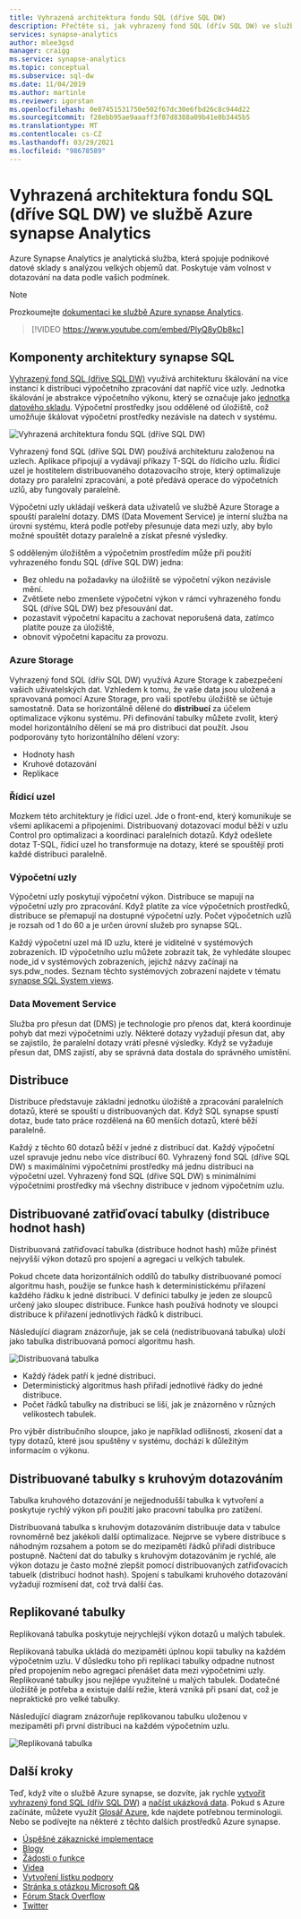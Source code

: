 ```yaml
---
title: Vyhrazená architektura fondu SQL (dříve SQL DW)
description: Přečtěte si, jak vyhrazený fond SQL (dřív SQL DW) ve službě Azure synapse Analytics kombinuje funkce distribuovaného zpracování dotazů s Azure Storage pro zajištění vysokého výkonu a škálovatelnosti.
services: synapse-analytics
author: mlee3gsd
manager: craigg
ms.service: synapse-analytics
ms.topic: conceptual
ms.subservice: sql-dw
ms.date: 11/04/2019
ms.author: martinle
ms.reviewer: igorstan
ms.openlocfilehash: 0e87451531750e502f67dc30e6fbd26c8c944d22
ms.sourcegitcommit: f28ebb95ae9aaaff3f87d8388a09b41e0b3445b5
ms.translationtype: MT
ms.contentlocale: cs-CZ
ms.lasthandoff: 03/29/2021
ms.locfileid: "98678589"
---
```

# <a name="dedicated-sql-pool-formerly-sql-dw-architecture-in-azure-synapse-analytics"></a>Vyhrazená architektura fondu SQL (dříve SQL DW) ve službě Azure synapse Analytics

Azure Synapse Analytics je analytická služba, která spojuje podnikové datové sklady s analýzou velkých objemů dat. Poskytuje vám volnost v dotazování na data podle vašich podmínek.

> [!NOTE]
>Prozkoumejte [dokumentaci ke službě Azure synapse Analytics](../overview-what-is.md).
>


> [!VIDEO https://www.youtube.com/embed/PlyQ8yOb8kc]

## <a name="synapse-sql-architecture-components"></a>Komponenty architektury synapse SQL

[Vyhrazený fond SQL (dříve SQL DW)](sql-data-warehouse-overview-what-is.md) využívá architekturu škálování na více instancí k distribuci výpočetního zpracování dat napříč více uzly. Jednotka škálování je abstrakce výpočetního výkonu, který se označuje jako [jednotka datového skladu](what-is-a-data-warehouse-unit-dwu-cdwu.md). Výpočetní prostředky jsou oddělené od úložiště, což umožňuje škálovat výpočetní prostředky nezávisle na datech v systému.

![Vyhrazená architektura fondu SQL (dříve SQL DW)](./media/massively-parallel-processing-mpp-architecture/massively-parallel-processing-mpp-architecture.png)

Vyhrazený fond SQL (dříve SQL DW) používá architekturu založenou na uzlech. Aplikace připojují a vydávají příkazy T-SQL do řídicího uzlu. Řídicí uzel je hostitelem distribuovaného dotazovacího stroje, který optimalizuje dotazy pro paralelní zpracování, a poté předává operace do výpočetních uzlů, aby fungovaly paralelně.

Výpočetní uzly ukládají veškerá data uživatelů ve službě Azure Storage a spouští paralelní dotazy. DMS (Data Movement Service) je interní služba na úrovni systému, která podle potřeby přesunuje data mezi uzly, aby bylo možné spouštět dotazy paralelně a získat přesné výsledky.

S odděleným úložištěm a výpočetním prostředím může při použití vyhrazeného fondu SQL (dříve SQL DW) jedna:

- Bez ohledu na požadavky na úložiště se výpočetní výkon nezávisle mění.
- Zvětšete nebo zmenšete výpočetní výkon v rámci vyhrazeného fondu SQL (dříve SQL DW) bez přesouvání dat.
- pozastavit výpočetní kapacitu a zachovat neporušená data, zatímco platíte pouze za úložiště,
- obnovit výpočetní kapacitu za provozu.

### <a name="azure-storage"></a>Azure Storage

Vyhrazený fond SQL (dřív SQL DW) využívá Azure Storage k zabezpečení vašich uživatelských dat.  Vzhledem k tomu, že vaše data jsou uložená a spravovaná pomocí Azure Storage, pro vaši spotřebu úložiště se účtuje samostatně. Data se horizontálně dělené do **distribucí** za účelem optimalizace výkonu systému. Při definování tabulky můžete zvolit, který model horizontálního dělení se má pro distribuci dat použít. Jsou podporovány tyto horizontálního dělení vzory:

- Hodnoty hash
- Kruhové dotazování
- Replikace

### <a name="control-node"></a>Řídicí uzel

Mozkem této architektury je řídicí uzel. Jde o front-end, který komunikuje se všemi aplikacemi a připojeními. Distribuovaný dotazovací modul běží v uzlu Control pro optimalizaci a koordinaci paralelních dotazů. Když odešlete dotaz T-SQL, řídicí uzel ho transformuje na dotazy, které se spouštějí proti každé distribuci paralelně.

### <a name="compute-nodes"></a>Výpočetní uzly

Výpočetní uzly poskytují výpočetní výkon. Distribuce se mapují na výpočetní uzly pro zpracování. Když platíte za více výpočetních prostředků, distribuce se přemapují na dostupné výpočetní uzly. Počet výpočetních uzlů je rozsah od 1 do 60 a je určen úrovní služeb pro synapse SQL.

Každý výpočetní uzel má ID uzlu, které je viditelné v systémových zobrazeních. ID výpočetního uzlu můžete zobrazit tak, že vyhledáte sloupec node_id v systémových zobrazeních, jejichž názvy začínají na sys.pdw_nodes. Seznam těchto systémových zobrazení najdete v tématu [synapse SQL System views](/sql/relational-databases/system-catalog-views/sql-data-warehouse-and-parallel-data-warehouse-catalog-views?toc=/azure/synapse-analytics/sql-data-warehouse/toc.json&bc=/azure/synapse-analytics/sql-data-warehouse/breadcrumb/toc.json&view=azure-sqldw-latest&preserve-view=true).

### <a name="data-movement-service"></a>Data Movement Service

Služba pro přesun dat (DMS) je technologie pro přenos dat, která koordinuje pohyb dat mezi výpočetními uzly. Některé dotazy vyžadují přesun dat, aby se zajistilo, že paralelní dotazy vrátí přesné výsledky. Když se vyžaduje přesun dat, DMS zajistí, aby se správná data dostala do správného umístění.

## <a name="distributions"></a>Distribuce

Distribuce představuje základní jednotku úložiště a zpracování paralelních dotazů, které se spouští u distribuovaných dat. Když SQL synapse spustí dotaz, bude tato práce rozdělená na 60 menších dotazů, které běží paralelně.

Každý z těchto 60 dotazů běží v jedné z distribucí dat. Každý výpočetní uzel spravuje jednu nebo více distribucí 60. Vyhrazený fond SQL (dříve SQL DW) s maximálními výpočetními prostředky má jednu distribuci na výpočetní uzel. Vyhrazený fond SQL (dříve SQL DW) s minimálními výpočetními prostředky má všechny distribuce v jednom výpočetním uzlu.  

## <a name="hash-distributed-tables"></a>Distribuované zatřiďovací tabulky (distribuce hodnot hash)

Distribuovaná zatřiďovací tabulka (distribuce hodnot hash) může přinést nejvyšší výkon dotazů pro spojení a agregaci u velkých tabulek.

Pokud chcete data horizontálních oddílů do tabulky distribuované pomocí algoritmu hash, použije se funkce hash k deterministickému přiřazení každého řádku k jedné distribuci. V definici tabulky je jeden ze sloupců určený jako sloupec distribuce. Funkce hash používá hodnoty ve sloupci distribuce k přiřazení jednotlivých řádků k distribuci.

Následující diagram znázorňuje, jak se celá (nedistribuovaná tabulka) uloží jako tabulka distribuovaná pomocí algoritmu hash.

![Distribuovaná tabulka](./media/massively-parallel-processing-mpp-architecture/hash-distributed-table.png "Distribuovaná tabulka")  

- Každý řádek patří k jedné distribuci.  
- Deterministický algoritmus hash přiřadí jednotlivé řádky do jedné distribuce.  
- Počet řádků tabulky na distribuci se liší, jak je znázorněno v různých velikostech tabulek.

Pro výběr distribučního sloupce, jako je například odlišnosti, zkosení dat a typy dotazů, které jsou spuštěny v systému, dochází k důležitým informacím o výkonu.

## <a name="round-robin-distributed-tables"></a>Distribuované tabulky s kruhovým dotazováním

Tabulka kruhového dotazování je nejjednodušší tabulka k vytvoření a poskytuje rychlý výkon při použití jako pracovní tabulka pro zatížení.

Distribuovaná tabulka s kruhovým dotazováním distribuuje data v tabulce rovnoměrně bez jakékoli další optimalizace. Nejprve se vybere distribuce s náhodným rozsahem a potom se do mezipamětí řádků přiřadí distribuce postupně. Načtení dat do tabulky s kruhovým dotazováním je rychlé, ale výkon dotazu je často možné zlepšit pomocí distribuovaných zatřiďovacích tabuelk (distribucí hodnot hash). Spojení s tabulkami kruhového dotazování vyžadují rozmísení dat, což trvá další čas.

## <a name="replicated-tables"></a>Replikované tabulky

Replikovaná tabulka poskytuje nejrychlejší výkon dotazů u malých tabulek.

Replikovaná tabulka ukládá do mezipaměti úplnou kopii tabulky na každém výpočetním uzlu. V důsledku toho při replikaci tabulky odpadne nutnost před propojením nebo agregací přenášet data mezi výpočetními uzly. Replikované tabulky jsou nejlépe využitelné u malých tabulek. Dodatečné úložiště je potřeba a existuje další režie, která vzniká při psaní dat, což je nepraktické pro velké tabulky.  

Následující diagram znázorňuje replikovanou tabulku uloženou v mezipaměti při první distribuci na každém výpočetním uzlu.  

![Replikovaná tabulka](./media/massively-parallel-processing-mpp-architecture/replicated-table.png "Replikovaná tabulka")

## <a name="next-steps"></a>Další kroky

Teď, když víte o službě Azure synapse, se dozvíte, jak rychle [vytvořit vyhrazený fond SQL (dřív SQL DW)](create-data-warehouse-portal.md) a [načíst ukázková data](./load-data-from-azure-blob-storage-using-copy.md). Pokud s Azure začínáte, můžete využít [Glosář Azure](../../azure-glossary-cloud-terminology.md?toc=/azure/synapse-analytics/sql-data-warehouse/toc.json&bc=/azure/synapse-analytics/sql-data-warehouse/breadcrumb/toc.json), kde najdete potřebnou terminologii. Nebo se podívejte na některé z těchto dalších prostředků Azure synapse.  

- [Úspěšné zákaznické implementace](https://azure.microsoft.com/case-studies/?service=sql-data-warehouse)
- [Blogy](https://azure.microsoft.com/blog/tag/azure-sql-data-warehouse/)
- [Žádosti o funkce](https://feedback.azure.com/forums/307516-sql-data-warehouse)
- [Videa](https://azure.microsoft.com/documentation/videos/index/?services=sql-data-warehouse)
- [Vytvoření lístku podpory](sql-data-warehouse-get-started-create-support-ticket.md)
- [Stránka s otázkou Microsoft Q&](/answers/topics/azure-synapse-analytics.html)
- [Fórum Stack Overflow](https://stackoverflow.com/questions/tagged/azure-sqldw)
- [Twitter](https://twitter.com/hashtag/SQLDW)